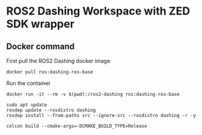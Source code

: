 # ROS2 Dashing Workspace with ZED SDK wrapper
## Docker command
First pull the ROS2 Dashing docker image
```shell
docker pull ros:dashing-ros-base
```

Run the container
```shell
docker run -it --rm -v $(pwd):/ros2-dashing ros:dashing-ros-base
```

```shell
sudo apt update
rosdep update --rosdistro dashing
rosdep install --from-paths src --ignore-src --rosdistro dashing -r -y
```

```shell
colcon build --cmake-args=-DCMAKE_BUILD_TYPE=Release
```